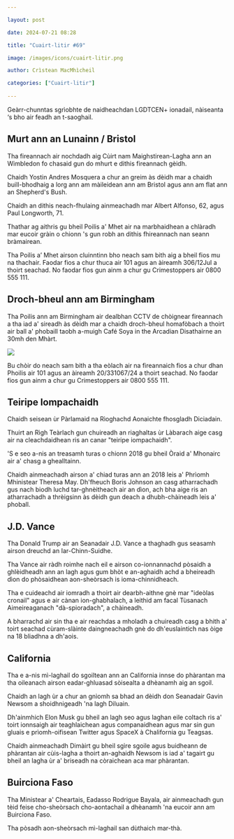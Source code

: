 ```yaml
---

layout: post

date: 2024-07-21 08:28

title: "Cuairt-litir #69"

image: /images/icons/cuairt-litir.png

author: Crìstean MacMhìcheil

categories: ["Cuairt-litir"]
  
---
```


Geàrr-chunntas sgrìobhte de naidheachdan LGDTCEN+ ionadail, nàiseanta ‘s bho air feadh an t-saoghail.

## Murt ann an Lunainn / Bristol

Tha fireannach air nochdadh aig Cùirt nam Maighstirean-Lagha ann an Wimbledon fo chasaid gun do mhurt e dithis fireannach gèidh.

Chaidh Yostin Andres Mosquera a chur an greim às dèidh mar a chaidh buill-bhodhaig a lorg ann am màileidean ann am Bristol agus ann am flat ann an Shepherd's Bush.

Chaidh an dithis neach-fhulaing ainmeachadh mar Albert Alfonso, 62, agus Paul Longworth, 71.

Thathar ag aithris gu bheil Poilis a' Mhet air na marbhaidhean a chlàradh mar eucoir gràin o chionn 's gun robh an dithis fhireannach nan seann bràmairean.

Tha Poilis a’ Mhet airson cluinntinn bho neach sam bith aig a bheil fios mu na thachair. Faodar fios a chur thuca air 101 agus an àireamh 306/12Jul a thoirt seachad. No faodar fios gun ainm a chur gu Crimestoppers air 0800 555 111.

## Droch-bheul ann am Birmingham

Tha Poilis ann am Birmingham air dealbhan CCTV de chòignear fireannach a tha iad a' sireadh às dèidh mar a chaidh droch-bheul homafòbach a thoirt air ball a' phobaill taobh a-muigh Café Soya in the Arcadian Disathairne an 30mh den Mhàrt.

![](/images/posts2024-07-21-droch-bheul-ann-am-birmingham.jpeg)

Bu chòir do neach sam bith a tha eòlach air na fireannaich fios a chur dhan Phoilis air 101 agus an àireamh 20/331067/24 a thoirt seachad. No faodar fios gun ainm a chur gu Crimestoppers air 0800 555 111.

## Teiripe Iompachaidh

Chaidh seisean ùr Pàrlamaid na Rìoghachd Aonaichte fhosgladh Diciadain.

Thuirt an Rìgh Teàrlach gun chuireadh an riaghaltas ùr Làbarach aige casg air na cleachdaidhean ris an canar "teiripe iompachaidh".

'S e seo a-nis an treasamh turas o chionn 2018 gu bheil Òraid a' Mhonairc air a' chasg a ghealltainn.

Chaidh ainmeachadh airson a' chiad turas ann an 2018 leis a' Phrìomh Mhinistear Theresa May. Dh'fheuch Boris Johnson an casg atharrachadh gus nach biodh luchd tar-ghnèitheach air an dìon, ach bha aige ris an atharrachadh a thrèigsinn às dèidh gun deach a dhubh-chàineadh leis a' phoball.

## J.D. Vance

Tha Donald Trump air an Seanadair J.D. Vance a thaghadh gus seasamh airson dreuchd an Iar-Chinn-Suidhe.

Tha Vance air ràdh roimhe nach eil e airson co-ionnannachd pòsaidh a ghlèidheadh ann an lagh agus gum bhòt e an-aghaidh achd a bheireadh dìon do phòsaidhean aon-sheòrsach is ioma-chinnidheach.

Tha e cuideachd air iomradh a thoirt air dearbh-aithne gnè mar "ideòlas cronail" agus e air cànan ion-ghabhalach, a leithid am facal Tùsanach Aimeireaganach "dà-spioradach", a chàineadh. 

A bharrachd air sin tha e air reachdas a mholadh a chuireadh casg a bhith a' toirt seachad cùram-slàinte daingneachadh gnè do dh'euslaintich nas òige na 18 bliadhna a dh'aois.

## California

Tha e a-nis mì-laghail do sgoiltean ann an California innse do phàrantan ma tha oileanach airson eadar-ghluasad sòisealta a dhèanamh aig an sgoil.

Chaidh an lagh ùr a chur an gnìomh sa bhad an dèidh don Seanadair Gavin Newsom a shoidhnigeadh 'na lagh Diluain.

Dh'ainmhich Elon Musk gu bheil an lagh seo agus laghan eile coltach ris a' toirt ionnsaigh air teaghlaichean agus companaidhean agus mar sin gun gluais e prìomh-oifisean Twitter agus SpaceX à Chalifornia gu Teagsas.

Chaidh ainmeachadh Dimàirt gu bheil sgìre sgoile agus buidheann de phàrantan air cùis-lagha a thoirt an-aghaidh Newsom is iad a' tagairt gu bheil an lagha ùr a' briseadh na còraichean aca mar phàrantan.

## Buirciona Faso

Tha Ministear a' Cheartais, Eadasso Rodrigue Bayala, air ainmeachadh gun tèid feise cho-sheòrsach cho-aontachail a dhèanamh 'na eucoir ann am Buirciona Faso.

Tha pòsadh aon-sheòrsach mì-laghail san dùthaich mar-thà.